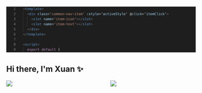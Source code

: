 ![banner](./assets/banner.jpg)

## Hi there, I'm Xuan  ✨

<img style="float:left; margin-right: 10px;" src="https://github-readme-stats.vercel.app/api/top-langs/?username=Xuanner&layout=compact" width="45%">
<img style="float:right" src="https://github-readme-stats.vercel.app/api?username=xuanner&show_icons=true&theme=radical" width="45%">



<!--
**Xuanner/Xuanner** is a ✨ _special_ ✨ repository because its `README.md` (this file) appears on your GitHub profile.

Here are some ideas to get you started:

- 🔭 I’m currently working on ...
- 🌱 I’m currently learning ...
- 👯 I’m looking to collaborate on ...
- 🤔 I’m looking for help with ...
- 💬 Ask me about ...
- 📫 How to reach me: ...
- 😄 Pronouns: ...
- ⚡ Fun fact: ...
-->
